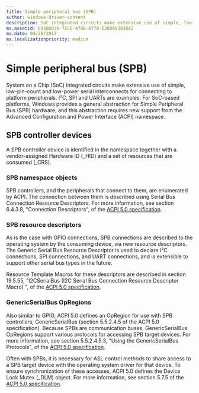```yaml
---
title: Simple peripheral bus (SPB)
author: windows-driver-content
description: SoC integrated circuits make extensive use of simple, low-pin-count, and low-power serial interconnects for connecting to platform peripherals.
ms.assetid: E85BDD36-7ECE-47DB-A770-E28DA8383BA2
ms.date: 04/20/2017
ms.localizationpriority: medium
---
```


# Simple peripheral bus (SPB)


System on a Chip (SoC) integrated circuits make extensive use of simple, low-pin-count and low-power serial interconnects for connecting to platform peripherals. I²C, SPI and UARTs are examples. For SoC-based platforms, Windows provides a general abstraction for Simple Peripheral Bus (SPB) hardware, and this abstraction requires new support from the Advanced Configuration and Power Interface (ACPI) namespace.

## SPB controller devices


A SPB controller device is identified in the namespace together with a vendor-assigned Hardware ID (\_HID) and a set of resources that are consumed (\_CRS).

### SPB namespace objects

SPB controllers, and the peripherals that connect to them, are enumerated by ACPI. The connection between them is described using Serial Bus Connection Resource Descriptors. For more information, see section 6.4.3.8, "Connection Descriptors", of the [ACPI 5.0 specification](https://www.uefi.org/specifications).

### SPB resource descriptors

As is the case with GPIO connections, SPB connections are described to the operating system by the consuming device, via new resource descriptors. The Generic Serial Bus Resource Descriptor is used to declare I²C connections, SPI connections, and UART connections, and is extensible to support other serial bus types in the future.

Resource Template Macros for these descriptors are described in section 19.5.55, "I2CSerialBus (I2C Serial Bus Connection Resource Descriptor Macro) ", of the [ACPI 5.0 specification](https://www.uefi.org/specifications).

### GenericSerialBus OpRegions

Also similar to GPIO, ACPI 5.0 defines an OpRegion for use with SPB controllers, GenericSerialBus (section 5.5.2.4.5 of the ACPI 5.0 specification). Because SPBs are communication buses, GenericSerialBus OpRegions support various protocols for accessing SPB target devices. For more information, see section 5.5.2.4.5.3, "Using the GenericSerialBus Protocols", of the [ACPI 5.0 specification](https://www.uefi.org/specifications).

Often with SPBs, it is necessary for ASL control methods to share access to a SPB target device with the operating system driver for that device. To ensure synchronization of these accesses, ACPI 5.0 defines the Device Lock Mutex (\_DLM) object. For more information, see section 5.7.5 of the [ACPI 5.0 specification](https://www.uefi.org/specifications).

 

 




